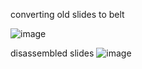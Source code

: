 converting old slides to belt

![image](https://github.com/user-attachments/assets/d3670bf7-9e5d-453b-87bf-182c3d0658d4)

disassembled slides
![image](https://github.com/user-attachments/assets/f43d1ff5-1840-4872-bc71-63b60498500c)
